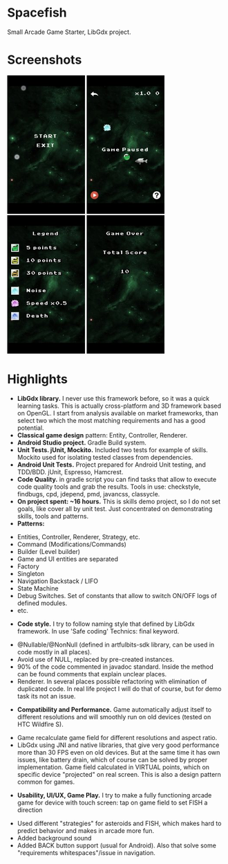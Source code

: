 # Spacefish

Small Arcade Game Starter, LibGdx project. 

# Screenshots

![Main Menu][2] ![Game Screen][3] ![Legend][4] ![Game Over][5]

# Highlights

 - **LibGdx library.** I never use this framework before, so it was a quick learning tasks. This is actually cross-platform and 3D framework based on OpenGL. I start from analysis available on market frameworks, than select two which the most matching requirements and has a good potential.
 - **Classical game design** pattern: Entity, Controller, Renderer.
 - **Android Studio project.** Gradle Build system.
 - **Unit Tests. jUnit, Mockito.** Included two tests for example of skills. Mockito used for isolating tested classes from dependencies.
 - **Android Unit Tests.** Project prepared for Android Unit testing, and TDD/BDD. jUnit, Espresso, Hamcrest.
 - **Code Quality.** in gradle script you can find tasks that allow to execute code quality tools and grab the results. Tools in use: checkstyle, findbugs, cpd, jdepend, pmd, javancss, classycle.
 - **On project spent: ~16 hours.** This is skills demo project, so I do not set goals, like cover all by unit test. Just concentrated on demonstrating skills, tools and patterns.
 - **Patterns:** 
  * Entities, Controller, Renderer, Strategy, etc.
  * Command (Modifications/Commands)
  * Builder (Level builder)
  * Game and UI entities are separated
  * Factory
  * Singleton
  * Navigation Backstack / LIFO
  * State Machine
  * Debug Switches. Set of constants that allow to switch ON/OFF logs of defined modules.
  * etc.
 - **Code style.** I try to follow naming style that defined by LibGdx framework. In use 'Safe coding' Technics: 
final keyword. 
  * @Nullable/@NonNull (defined in artfulbits-sdk library, can be used in code mostly in all places).
  * Avoid use of NULL, replaced by pre-created instances.
  * 90% of the code commented in javadoc standard. Inside the method can be found comments that explain unclear places.
  * Renderer. In several places possible refactoring with elimination of duplicated code. In real life project I will do that of course, but for demo task its not an issue.
 - **Compatibility and Performance.** Game automatically adjust itself to different resolutions and will smoothly run on old devices (tested on HTC Wildfire S). 
  * Game recalculate game field for different resolutions and aspect ratio.
  * LibGdx using JNI and native libraries, that give very good performance  more than 30 FPS even on old devices. But at the same time it has own issues, like battery drain, which of course can be solved by proper implementation.
Game field calculated in VIRTUAL points, which on specific device "projected" on real screen. This is also a design pattern common for games.
 - **Usability, UI/UX, Game Play.** I try to make a fully functioning arcade game for device with touch screen:
tap on game field to set FISH a direction
  * Used different "strategies" for asteroids and FISH, which makes hard to predict behavior and makes in arcade more fun.
  * Added background sound
  * Added BACK button support (usual for Android). Also that solve some "requirements whitespaces"/issue in navigation.

  [1]: https://raw.githubusercontent.com/OleksandrKucherenko/spacefish/master/_documentation/small_launcher.jpg
  [2]: https://raw.githubusercontent.com/OleksandrKucherenko/spacefish/master/_documentation/small_main_menu.jpg
  [3]: https://raw.githubusercontent.com/OleksandrKucherenko/spacefish/master/_documentation/small_game_screen.jpg
  [4]: https://raw.githubusercontent.com/OleksandrKucherenko/spacefish/master/_documentation/small_legend.jpg
  [5]: https://raw.githubusercontent.com/OleksandrKucherenko/spacefish/master/_documentation/small_game_over.jpg
